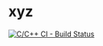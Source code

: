 # xyz

[![C/C++ CI - Build Status](https://github.com/99003772/xyz/actions/workflows/Update%20c-cpp.yml/badge.svg)](https://github.com/99003772/xyz/actions/workflows/Update%20c-cpp.yml)
